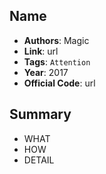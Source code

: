 ## Name
- **Authors**: Magic
- **Link**: url
- **Tags**: `Attention` 
- **Year**: 2017 
- **Official Code**: url


## Summary
- WHAT
- HOW
- DETAIL


